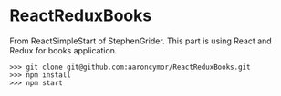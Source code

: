 # ReactReduxBooks
From ReactSimpleStart of StephenGrider. This part is
using React and Redux for books application.

```````````````
>>> git clone git@github.com:aaroncymor/ReactReduxBooks.git
>>> npm install
>>> npm start
```````````````
